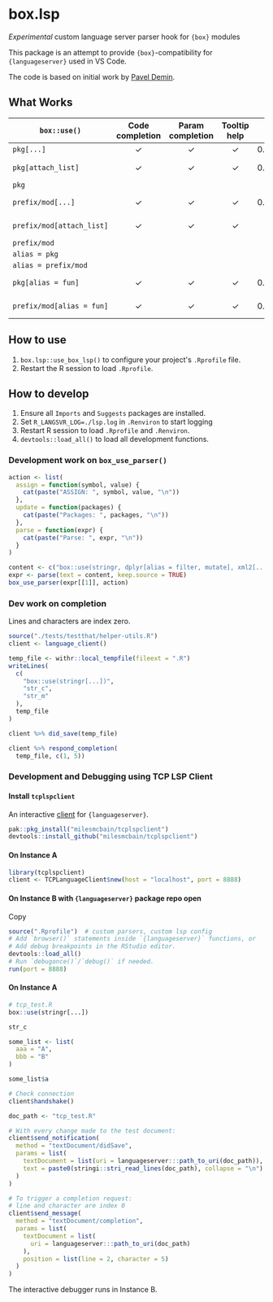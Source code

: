 # box.lsp
*Experimental* custom language server parser hook for `{box}` modules

This package is an attempt to provide `{box}`-compatibility for `{languageserver}` used in VS Code.

The code is based on initial work by [Pavel Demin](https://github.com/Gotfrid).

## What Works

| `box::use()`              | Code completion | Param completion | Tooltip help | As of version | Notes |
|---------------------------|:-:|:-:|:-:|--------:|:-:|
| `pkg[...]`                | &check; | &check; | &check; | 0.0.0.9001 | Full support |
| `pkg[attach_list]`        | &check; | &check; | &check; | 0.0.0.9004 | Link to documentation |
| `pkg`                     |   |   |   |         |   |
| `prefix/mod[...]`         | &check; | &check; | &check; | 0.0.0.9005 | No documentation |
| `prefix/mod[attach_list]` | &check; | &check; | &check; |         | No documentation |
| `prefix/mod`              |   |   |   |         |   |
| `alias = pkg`             |   |   |   |         |   |
| `alias = prefix/mod`      |   |   |   |         |   |
| `pkg[alias = fun]`        | &check; | &check; | &check; | 0.0.0.9005 | No documenatation |
| `prefix/mod[alias = fun]` | &check; | &check; | &check; | 0.0.0.9005 | No documenatation |

## How to use

1. `box.lsp::use_box_lsp()` to configure your project's `.Rprofile` file.
2. Restart the R session to load `.Rprofile`.

## How to develop

1. Ensure all `Imports` and `Suggests` packages are installed.
2. Set `R_LANGSVR_LOG=./lsp.log` in `.Renviron` to start logging
3. Restart R session to load `.Rprofile` and `.Renviron`.
4. `devtools::load_all()` to load all development functions.

### Development work on `box_use_parser()`

```R
action <- list(
  assign = function(symbol, value) {
    cat(paste("ASSIGN: ", symbol, value, "\n"))
  },
  update = function(packages) {
    cat(paste("Packages: ", packages, "\n"))
  },
  parse = function(expr) {
    cat(paste("Parse: ", expr, "\n"))
  }
)

content <- c("box::use(stringr, dplyr[alias = filter, mutate], xml2[...])", "filt", "stringr$str_c")
expr <- parse(text = content, keep.source = TRUE)
box_use_parser(expr[[1]], action)
```

### Dev work on completion

Lines and characters are index zero.

```R
source("./tests/testthat/helper-utils.R")
client <- language_client()

temp_file <- withr::local_tempfile(fileext = ".R")
writeLines(
  c(
    "box::use(stringr[...])",
    "str_c",
    "str_m"
  ),
  temp_file
)

client %>% did_save(temp_file)

client %>% respond_completion(
  temp_file, c(1, 5))
```

### Development and Debugging using TCP LSP Client

#### Install `tcplspclient`

An interactive [client](https://github.com/MilesMcBain/tcplspclient) for `{languageserver}`.

```R
pak::pkg_install("milesmcbain/tcplspclient")
devtools::install_github("milesmcbain/tcplspclient")
```

#### On Instance A
```R
library(tcplspclient)
client <- TCPLanguageClient$new(host = "localhost", port = 8888)
```

#### On Instance B with `{languageserver}` package repo open

Copy 

```R
source(".Rprofile")  # custom parsers, custom lsp config
# Add `browser()` statements inside `{languageserver}` functions, or
# Add debug breakpoints in the RStudio editor.
devtools::load_all()
# Run `debugonce()`/`debug()` if needed.
run(port = 8888)
```

#### On Instance A

```R
# tcp_test.R
box::use(stringr[...])

str_c

some_list <- list(
  aaa = "A",
  bbb = "B"
)

some_list$a
```

```R
# Check connection
client$handshake()

doc_path <- "tcp_test.R"

# With every change made to the test document:
client$send_notification(
  method = "textDocument/didSave",
  params = list(
    textDocument = list(uri = languageserver:::path_to_uri(doc_path)),
    text = paste0(stringi::stri_read_lines(doc_path), collapse = "\n")
  )
)

# To trigger a completion request:
# line and character are index 0
client$send_message(
  method = "textDocument/completion",
  params = list(
    textDocument = list(
      uri = languageserver:::path_to_uri(doc_path)
    ),
    position = list(line = 2, character = 5)
  )
)
```

The interactive debugger runs in Instance B.
